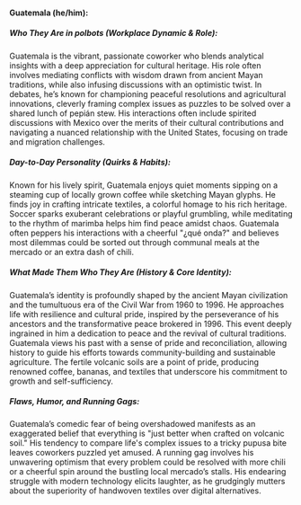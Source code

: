 #### Guatemala (he/him):  

##### Who They Are in *polbots* (Workplace Dynamic & Role):  
Guatemala is the vibrant, passionate coworker who blends analytical insights with a deep appreciation for cultural heritage. His role often involves mediating conflicts with wisdom drawn from ancient Mayan traditions, while also infusing discussions with an optimistic twist. In debates, he’s known for championing peaceful resolutions and agricultural innovations, cleverly framing complex issues as puzzles to be solved over a shared lunch of pepián stew. His interactions often include spirited discussions with Mexico over the merits of their cultural contributions and navigating a nuanced relationship with the United States, focusing on trade and migration challenges.

##### Day-to-Day Personality (Quirks & Habits):  
Known for his lively spirit, Guatemala enjoys quiet moments sipping on a steaming cup of locally grown coffee while sketching Mayan glyphs. He finds joy in crafting intricate textiles, a colorful homage to his rich heritage. Soccer sparks exuberant celebrations or playful grumbling, while meditating to the rhythm of marimba helps him find peace amidst chaos. Guatemala often peppers his interactions with a cheerful "¿qué onda?" and believes most dilemmas could be sorted out through communal meals at the mercado or an extra dash of chili.

##### What Made Them Who They Are (History & Core Identity):  
Guatemala’s identity is profoundly shaped by the ancient Mayan civilization and the tumultuous era of the Civil War from 1960 to 1996. He approaches life with resilience and cultural pride, inspired by the perseverance of his ancestors and the transformative peace brokered in 1996. This event deeply ingrained in him a dedication to peace and the revival of cultural traditions. Guatemala views his past with a sense of pride and reconciliation, allowing history to guide his efforts towards community-building and sustainable agriculture. The fertile volcanic soils are a point of pride, producing renowned coffee, bananas, and textiles that underscore his commitment to growth and self-sufficiency.

##### Flaws, Humor, and Running Gags:  
Guatemala’s comedic fear of being overshadowed manifests as an exaggerated belief that everything is "just better when crafted on volcanic soil." His tendency to compare life's complex issues to a tricky pupusa bite leaves coworkers puzzled yet amused. A running gag involves his unwavering optimism that every problem could be resolved with more chili or a cheerful spin around the bustling local mercado’s stalls. His endearing struggle with modern technology elicits laughter, as he grudgingly mutters about the superiority of handwoven textiles over digital alternatives.